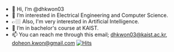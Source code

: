 - 👋 Hi, I’m @dhkwon03
- 👀 I’m interested in Electrical Engineering and Computer Science.
- 👉🏼 Also, I'm very interested in Artificial Intelligence.
- 🌱 I’m in bachelor's course at KAIST.
- 📫 You can reach me through this email; dhkwon03@kaist.ac.kr, doheon.kwon@gmail.com
[![Hits](https://hits.seeyoufarm.com/api/count/incr/badge.svg?url=https%3A%2F%2Fgithub.com%2Fdhkwon03&count_bg=%2379C83D&title_bg=%232D6DE5&icon=&icon_color=%23E912DA&title=hits&edge_flat=false)](https://hits.seeyoufarm.com)

<!---
dhkwon03/dhkwon03 is a ✨ special ✨ repository because its `README.md` (this file) appears on your GitHub profile.
You can click the Preview link to take a look at your changes.
--->
